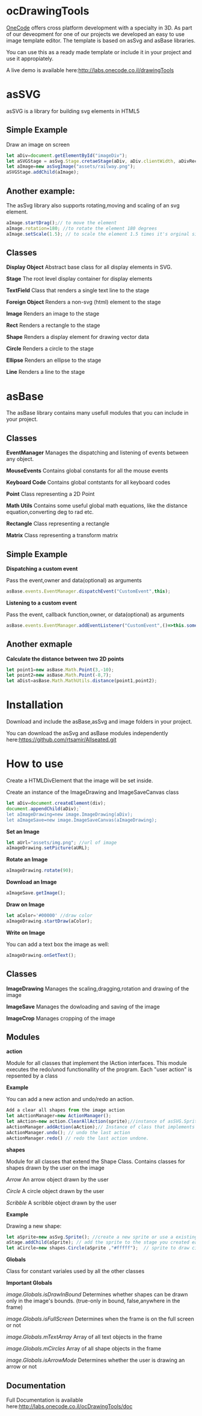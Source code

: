 # ocDrawingTools
[OneCode](http://onecode.co.il) offers cross platform development with a specialty in 3D. As part of our deveopment for one of our projects we developed an easy to use image template editor.
The template is based on asSvg and asBase libraries.

You can use this as a ready made template or include it in your project and use it appropiately.

A live demo is available here:http://labs.onecode.co.il/drawingTools
# asSVG
asSVG is a library for building svg elements in HTML5
## Simple Example 
Draw an image on screen
```typescript
let aDiv=document.getElementById("imageDiv");
let aSVGStage = asSvg.Stage.cretaeStage(aDiv, aDiv.clientWidth, aDivRect.clientHeight);
let aImage=new asSvgImage("assets/railway.png");
aSVGStage.addChild(aImage);
```
## Another example:
The asSvg library also supports rotating,moving and scaling of an svg element.
```typescript
aImage.startDrag();// to move the element
aImage.rotation=180; //to rotate the element 180 degrees
aImage.setScale(1.5); // to scale the element 1.5 times it's orginal size
```
## Classes
**Display Object** 
Abstract base class for all display elements in SVG.

**Stage**
The root level display container for display elements

**TextField**
Class that renders a single text line to the stage

**Foreign Object**
Renders a non-svg (html) element to the stage

**Image**
Renders an image to the stage

**Rect**
Renders a rectangle to the stage

**Shape**
Renders a display element for drawing vector data

**Circle**
Renders a circle to the stage

**Ellipse**
Renders an ellipse to the stage

**Line**
Renders a line to the stage

# asBase
The asBase library contains many usefull modules that you can include in your project.


## Classes
**EventManager**
Manages the dispatching and listening of events between any object.

**MouseEvents**
Contains global constants for all the mouse events

**Keyboard Code**
Contains global contstants for all keyboard codes

**Point**
Class representing a 2D Point

**Math Utils**
Contains some useful global math equations, like the distance equation,converting deg to rad etc.

**Rectangle**
Class representing a rectangle

**Matrix** 
Class representing a transform matrix

## Simple Example
**Dispatching a custom event**

Pass the event,owner and data(optional) as arguments
```typescript
asBase.events.EventManager.dispatchEvent("CustomEvent",this);
```

**Listening to a custom event**

Pass the event, callback function,owner, or data(optional) as arguments
```typescript
asBase.events.EventManager.addEventListener("CustomEvent",()=>this.someFunc(),this);
```

## Another exmaple
**Calculate the distance between two 2D points**

```typescript
let point1=new asBase.Math.Point(3,-10);
let point2=new asBase.Math.Point(-8,7);
let aDist=asBase.Math.MathUtils.distance(point1,point2);
```
# Installation
Download and include the asBase,asSvg and image folders in your project.

You can download the asSvg and asBase modules independently here:https://github.com/rtsamir/Allseated.git

# How to use 

Create a HTMLDivElement that the image will be set inside.

Create an instance of the ImageDrawing and ImageSaveCanvas class
```typescript
let aDiv=document.createElement(div);
document.appendChild(aDiv);`
let aImageDrawing=new image.ImageDrawing(aDiv);
let aImageSave=new image.ImageSaveCanvas(aImageDrawing);
```

**Set an Image**
```typescript
let aUrl="assets/img.png"; //url of image
aImageDrawing.setPicture(aURL);
```
**Rotate an Image**
```typescript
aImageDrawing.rotate(90);
```

**Download an Image**
```typescript
aImageSave.getImage();
```

**Draw on Image**
```typescript
let aColor='#00000' //draw color
aImageDrawing.startDraw(aColor);
```

**Write on Image**

You can add a text box the image as well:
```typescript
aImageDrawing.onSetText();
```
## Classes
**ImageDrawing**
Manages the scaling,dragging,rotation and drawing of the image

**ImageSave**
Manages the dowloading and saving of the image

**ImageCrop**
Manages cropping of the image

## Modules
**action**

Module for all classes that implement the IAction interfaces. 
This module executes the redo/unod functionallity of the program.
Each "user action" is repsented by a class

**Example**

You can add a new action and undo/redo an action.
```typescript
Add a clear all shapes from the image action
let aActionManager=new ActionManager();
let aAction=new action.ClearAllAction(sprite);//instance of asSVG.Sprite that the shapes were cleared from
aActionManager.addAction(aAction);// Instance of class that implements IAction
aActionManager.undo(); // undo the last action
aActionManager.redo() // redo the last action undone.
```
**shapes**

Module for all classes that extend the Shape Class. 
Contains classes for shapes drawn by the user on the image

*Arrow*
An arrow object drawn by the user

*Circle*
A circle object drawn by the user

*Scribble*
A scribble object drawn by the user

**Example**

Drawing a new shape:

```typescript
let aSprite=new asSvg.Sprite(); //create a new sprite or use a existing one to draw the shape on
aStage.addChild(aSprite); // add the sprite to the stage you created earlier on
let aCircle=new shapes.Circle(aSprite ,"#fffff");  // sprite to draw circle on, color to draw circle
```

**Globals**

Class for constant variales used by all the other classes

**Important Globals**

*image.Globals.isDrawInBound*
Determines whether shapes can be drawn only in the image's bounds.
(true-only in bound, false,anywhere in the frame)

*image.Globals.isFullScreen*
Determines when the frame is on the full screen or not

*image.Globals.mTextArray*
Array of all text objects in the frame

*image.Globals.mCircles*
Array of all shape objects in the frame

*image.Globals.isArrowMode*
Determines whether the user is drawing an arrow or not
## Documentation

Full Documentation is available  here:http://labs.onecode.co.il/ocDrawingTools/doc
